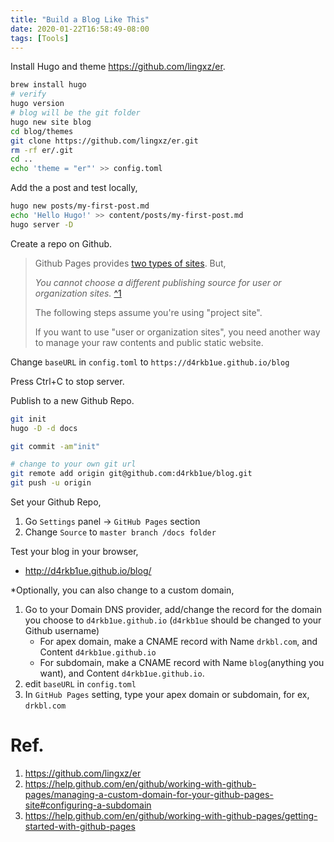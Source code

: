 ```yaml
---
title: "Build a Blog Like This"
date: 2020-01-22T16:58:49-08:00
tags: [Tools]
---
```



Install Hugo and theme https://github.com/lingxz/er.

```sh
brew install hugo
# verify
hugo version
# blog will be the git folder
hugo new site blog
cd blog/themes
git clone https://github.com/lingxz/er.git
rm -rf er/.git
cd ..
echo 'theme = "er"' >> config.toml
```

Add the a post and test locally,

```sh
hugo new posts/my-first-post.md
echo 'Hello Hugo!' >> content/posts/my-first-post.md
hugo server -D
```

Create a repo on Github.

> Github Pages provides [two types of sites](https://help.github.com/en/github/working-with-github-pages/about-github-pages#types-of-github-pages-sites). But,
> 
> *You cannot choose a different publishing source for user or organization sites.* [^1](https://help.github.com/en/github/working-with-github-pages/about-github-pages#publishing-sources-for-github-pages-sites)
>
> The following steps assume you're using "project site".
>
> If you want to use "user or organization sites", you need another way to manage your raw contents and public static website.

Change `baseURL` in `config.toml` to `https://d4rkb1ue.github.io/blog`

Press Ctrl+C to stop server.

Publish to a new Github Repo.

```sh
git init
hugo -D -d docs

git commit -am"init"

# change to your own git url
git remote add origin git@github.com:d4rkb1ue/blog.git
git push -u origin
```

Set your Github Repo,

1. Go `Settings` panel -> `GitHub Pages` section
2. Change `Source` to `master branch /docs folder`

Test your blog in your browser,

- http://d4rkb1ue.github.io/blog/

*Optionally, you can also change to a custom domain,

1. Go to your Domain DNS provider, add/change the record for the domain you choose to `d4rkb1ue.github.io` (`d4rkb1ue` should be changed to your Github username)
   - For apex domain, make a CNAME record with Name `drkbl.com`, and Content `d4rkb1ue.github.io`
   - For subdomain, make a CNAME record with Name `blog`(anything you want), and Content `d4rkb1ue.github.io`.
2. edit `baseURL` in `config.toml`
3. In `GitHub Pages` setting, type your apex domain or subdomain, for ex, `drkbl.com`


# Ref.

1. https://github.com/lingxz/er
2. https://help.github.com/en/github/working-with-github-pages/managing-a-custom-domain-for-your-github-pages-site#configuring-a-subdomain
3. https://help.github.com/en/github/working-with-github-pages/getting-started-with-github-pages
